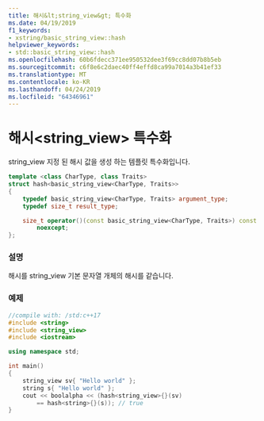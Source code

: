 ```yaml
---
title: 해시&lt;string_view&gt; 특수화
ms.date: 04/19/2019
f1_keywords:
- xstring/basic_string_view::hash
helpviewer_keywords:
- std::basic_string_view::hash
ms.openlocfilehash: 60b6fdecc371ee950532dee3f69cc8dd07b8b5eb
ms.sourcegitcommit: c6f8e6c2daec40ff4effd8ca99a7014a3b41ef33
ms.translationtype: MT
ms.contentlocale: ko-KR
ms.lasthandoff: 04/24/2019
ms.locfileid: "64346961"
---
```

# <a name="hashltstringviewgt-specialization"></a>해시&lt;string_view&gt; 특수화

string_view 지정 된 해시 값을 생성 하는 템플릿 특수화입니다.

```cpp
template <class CharType, class Traits>
struct hash<basic_string_view<CharType, Traits>>
{
    typedef basic_string_view<CharType, Traits> argument_type;
    typedef size_t result_type;

    size_t operator()(const basic_string_view<CharType, Traits>) const
        noexcept;
};
```
### <a name="remarks"></a>설명

해시를 string_view 기본 문자열 개체의 해시를 같습니다.

### <a name="example"></a>예제

```cpp
//compile with: /std:c++17
#include <string>
#include <string_view>
#include <iostream>

using namespace std;

int main()
{
    string_view sv{ "Hello world" };
    string s{ "Hello world" };
    cout << boolalpha << (hash<string_view>{}(sv)
        == hash<string>{}(s)); // true
}
```
